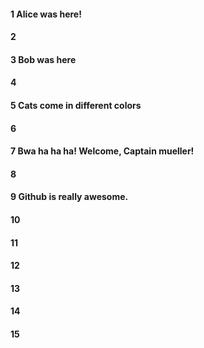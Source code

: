#### 1 Alice was here!
#### 2
#### 3 Bob was here
#### 4
#### 5 Cats come in different colors
#### 6
#### 7 Bwa ha ha ha! Welcome, Captain mueller!
#### 8
#### 9 Github is really awesome. 
#### 10
#### 11
#### 12
#### 13
#### 14
#### 15